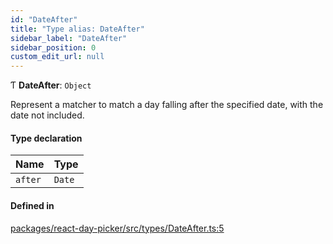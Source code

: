 ```yaml
---
id: "DateAfter"
title: "Type alias: DateAfter"
sidebar_label: "DateAfter"
sidebar_position: 0
custom_edit_url: null
---
```


Ƭ **DateAfter**: `Object`

Represent a matcher to match a day falling after the specified date, with the
date not included.

#### Type declaration

| Name | Type |
| :------ | :------ |
| `after` | `Date` |

#### Defined in

[packages/react-day-picker/src/types/DateAfter.ts:5](https://github.com/gpbl/react-day-picker/blob/b5db746c/packages/react-day-picker/src/types/DateAfter.ts#L5)
